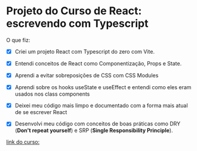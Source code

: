# Projeto do Curso de React: escrevendo com Typescript

O que fiz:
- [x] Criei um projeto React com Typescript do zero com Vite.
- [x] Entendi conceitos de React como Componentização, Props e State.
- [x] Aprendi a evitar sobreposições de CSS com CSS Modules
- [x] Aprendi sobre os hooks useState e useEffect e entendi como eles eram usados nos class components
- [x] Deixei meu código mais limpo e documentado com a forma mais atual de se escrever React
- [x] Desenvolvi meu código com conceitos de boas práticas como DRY (__Don't repeat yourself__) e SRP (__Single Responsibility Principle__).


[link do curso:](https://cursos.alura.com.br/course/react-modernizando-escrever-typescript)